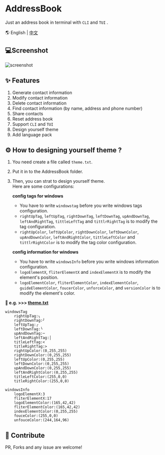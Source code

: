 # AddressBook

Just an address book in terminal with ``CLI`` and ``TUI`` .  

🌎 English | [中文](README-CN.md)

## 💻Screenshot
![screenshot](https://media.giphy.com/media/lViD89siZOBcxDkrTA/giphy.gif)

## ✨ Features

1. Generate contact information
2. Modify contact information
3. Delete contact information
4. Find contact information (by name, address and phone number)
5. Share contacts
6. Reset address book
7. Support ``CLI`` and ``TUI``
8. Design yourself theme
9. Add language pack

## ⚙️ How to designing yourself theme ?

1. You need create a file called ``theme.txt``.
2. Put it in to the AddressBook folder.
3. Then, you can strat to design yourself theme.  
   Here are some configurations:  

   **config tags for windows**
   - You have to write ``windowstag`` before you write windows tags configuration.
   - ``rightUpTag``, ``leftUpTag``, ``rightDownTag``, ``leftDownTag``, ``upAndDownTag``, ``leftAndRightTag``, ``tittleLeftTag`` and ``tittlrRightTag`` is to modify the tag configuration.
   - ``rightUpColor``, ``leftUpColor``, ``rightDownColor``, ``leftDownColor``, ``upAndDownColor``, ``leftAndRightColor``, ``tittleLeftColor`` and ``tittlrRightColor`` is to modify the tag color configuration.  

   **config information for windows**
   - You have to write ``windowsInfo`` before you write windows information configuration.  
   - ``logoElementX``, ``fliterElementX`` and ``indexElementX`` is to modify the element's position.
   - ``logoElementColor``, ``fliterElementColor``, ``indexElementColor``, ``guideElementColor``, ``foucerColor``, ``unforceColor``, and ``versionColor`` is to modify the element's color.  

**📝 e.g. >>> [theme.txt](theme.txt)**

```
windowsTag
    rightUpTag:╮
    rightDownTag:╯
    leftUpTag:╭
    leftDownTag:╰
    upAndDownTag:─
    leftAndRightTag:│
    titleLeftTag:<
    titleRightTag:>
    rightUpColor:(0,255,255)
    rightDownColor:(0,255,255)
    leftUpColor:(0,255,255)
    leftDownColor:(0,255,255)
    upAndDownColor:(0,255,255)
    leftAndRightColor:(0,255,255)
    titleLeftColor:(255,0,0)
    titleRightColor:(255,0,0)

windowsInfo
    logoElementX:3
    fliterElementX:17
    logoElementColor:(165,42,42)
    fliterElementColor:(165,42,42)
    indexElementColor:(0,255,255)
    fouceColor:(255,0,0)
    unfouceColor:(244,164,96)

```

## 🤝 Contribute
PR, Forks and any issue are welcome!